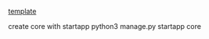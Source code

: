 [template](https://github.com/OtchereDev/django_netflix_clone/tree/starter)

create core with startapp python3 manage.py startapp core
